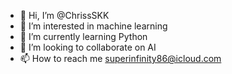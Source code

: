 - 👋 Hi, I’m @ChrissSKK
- 👀 I’m interested in machine learning
- 🌱 I’m currently learning Python
- 💞️ I’m looking to collaborate on AI
- 📫 How to reach me superinfinity86@icloud.com

<!---
ChrissSKK/ChrissSKK is a ✨ special ✨ repository because its `README.md` (this file) appears on your GitHub profile.
You can click the Preview link to take a look at your changes.
--->
